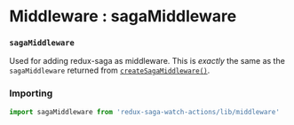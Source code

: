 # Middleware : sagaMiddleware

### `sagaMiddleware`

Used for adding redux-saga as middleware. This is *exactly* the same as the `sagaMiddleware` returned from  [`createSagaMiddleware()`](https://redux-saga.github.io/redux-saga/docs/api/index.html#createsagamiddlewareoptions).

### Importing

```js
import sagaMiddleware from 'redux-saga-watch-actions/lib/middleware'
```
